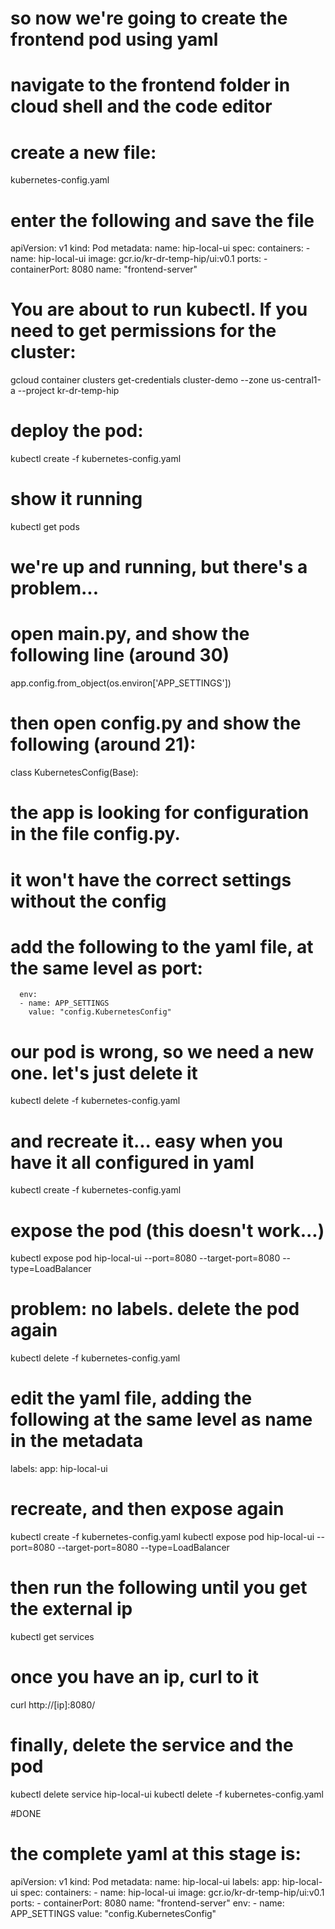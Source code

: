 # so now we're going to create the frontend pod using yaml

# navigate to the frontend folder in cloud shell and the code editor

# create a new file:

kubernetes-config.yaml

# enter the following and save the file

apiVersion: v1
kind: Pod
metadata:
  name: hip-local-ui
spec:
    containers:
    - name: hip-local-ui
      image: gcr.io/kr-dr-temp-hip/ui:v0.1
      ports:
      - containerPort: 8080
        name: "frontend-server"


# You are about to run kubectl. If you need to get permissions for the cluster:
gcloud container clusters get-credentials cluster-demo --zone us-central1-a --project kr-dr-temp-hip

# deploy the pod:

kubectl create -f kubernetes-config.yaml

# show it running

kubectl get pods

# we're up and running, but there's a problem...
# open main.py, and show the following line (around 30)
 app.config.from_object(os.environ['APP_SETTINGS'])

# then open config.py and show the following (around 21):

class KubernetesConfig(Base):

# the app is looking for configuration in the file config.py.
# it won't have the correct settings without the config
# add the following to the yaml file, at the same level as port:

      env:
      - name: APP_SETTINGS
        value: "config.KubernetesConfig"

# our pod is wrong, so we need a new one. let's just delete it

kubectl delete -f kubernetes-config.yaml

# and recreate it... easy when you have it all configured in yaml

kubectl create -f kubernetes-config.yaml

# expose the pod (this doesn't work...)

kubectl expose pod hip-local-ui --port=8080 --target-port=8080 --type=LoadBalancer

# problem: no labels. delete the pod again

kubectl delete -f kubernetes-config.yaml

# edit the yaml file, adding the following at the same level as name in the metadata

  labels:
    app: hip-local-ui

# recreate, and then expose again

kubectl create -f kubernetes-config.yaml
kubectl expose pod hip-local-ui --port=8080 --target-port=8080 --type=LoadBalancer

# then run the following until you get the external ip

kubectl get services

# once you have an ip, curl to it

curl http://[ip]:8080/

# finally, delete the service and the pod

kubectl delete service hip-local-ui
kubectl delete -f kubernetes-config.yaml

#DONE


# the complete yaml at this stage is:

apiVersion: v1
kind: Pod
metadata:
  name: hip-local-ui
  labels:
    app: hip-local-ui
spec:
    containers:
    - name: hip-local-ui
      image: gcr.io/kr-dr-temp-hip/ui:v0.1
      ports:
      - containerPort: 8080
        name: "frontend-server"
      env:
      - name: APP_SETTINGS
        value: "config.KubernetesConfig"
